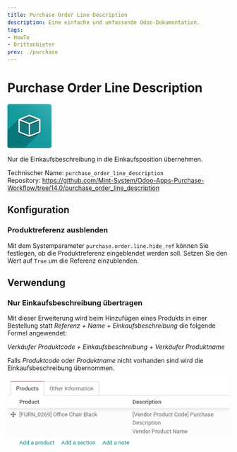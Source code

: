 ```yaml
---
title: Purchase Order Line Description
description: Eine einfache und umfassende Odoo-Dokumentation.
tags:
- HowTo
- Drittanbieter
prev: ./purchase
---
```

# Purchase Order Line Description
![icon_oms_box](attachments/icon_oms_box.png)

Nur die Einkaufsbeschreibung in die Einkaufsposition übernehmen.

Technischer Name: `purchase_order_line_description`\
Repository: <https://github.com/Mint-System/Odoo-Apps-Purchase-Workflow/tree/14.0/purchase_order_line_description>

## Konfiguration

### Produktreferenz ausblenden

Mit dem Systemparameter `purchase.order.line.hide_ref` können Sie festlegen, ob die Produktreferenz eingeblendet werden soll. Setzen Sie den Wert auf `True` um die Referenz einzublenden.

## Verwendung

### Nur Einkaufsbeschreibung übertragen

Mit dieser Erweiterung wird beim Hinzufügen eines Produkts in einer Bestellung statt *Referenz + Name + Einkaufsbeschreibung* die folgende Formel angewendet:

*Verkäufer Produktcode + Einkaufsbeschreibung + Verkäufer Produktname*

Falls *Produktcode* oder *Produktname* nicht vorhanden sind wird die Einkaufsbeschreibung übernommen.

![](attachments/Purchase%20Order%20Line%20Description%20Product%20Code.png)